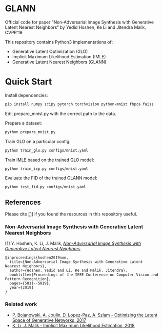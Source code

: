 # GLANN
Official code for paper "Non-Adversarial Image Synthesis with Generative Latent Nearest Neighbors" by Yedid Hoshen, Ke Li and Jitendra Malik, CVPR'19

This repository contains Python3 implementations of:
- Generative Latent Optimization (GLO)
- Implicit Maximum Likelihood Estimation (IMLE)
- Generative Latent Nearest Neighbors (GLANN)

# Quick Start

Install dependencies:
```bash
pip install numpy scipy pytorch torchvision python-mnist fbpca faiss
```

Edit prepare_mnist.py with the correct path to the data.

Prepare a dataset:
```bash
python prepare_mnist.py
```

Train GLO on a particular config:
```bash
python train_glo.py configs/mnist.yaml
```

Train IMLE based on the trained GLO model:
```bash
python train_icp.py configs/mnist.yaml
```

Evaluate the FID of the trained GLANN model:
```bash
python test_fid.py configs/mnist.yaml
```

## References
Please cite [[1]](http://openaccess.thecvf.com/content_CVPR_2019/papers/Hoshen_Non-Adversarial_Image_Synthesis_With_Generative_Latent_Nearest_Neighbors_CVPR_2019_paper.pdf) if you found the resources in this repository useful.

### Non-Adversarial Image Synthesis with Generative Latent Nearest Neighbors

[1] Y. Hoshen, K. Li, J. Malik, [*Non-Adversarial Image Synthesis with Generative Latent Nearest Neighbors*](http://openaccess.thecvf.com/content_CVPR_2019/papers/Hoshen_Non-Adversarial_Image_Synthesis_With_Generative_Latent_Nearest_Neighbors_CVPR_2019_paper.pdf)
```
@inproceedings{hoshen2019non,
  title={Non-Adversarial Image Synthesis with Generative Latent Nearest Neighbors},
  author={Hoshen, Yedid and Li, Ke and Malik, Jitendra},
  booktitle={Proceedings of the IEEE Conference on Computer Vision and Pattern Recognition},
  pages={5811--5819},
  year={2019}
}
```

### Related work
* [P. Bojanowski, A. Joulin, D. Lopez-Paz, A. Szlam - Optimizing the Latent Space of Generative Networks, 2017](https://arxiv.org/abs/1707.05776)
* [K. Li, J. Malik - Implicit Maximum Likelihood Estimation, 2018](https://arxiv.org/abs/1809.09087)
